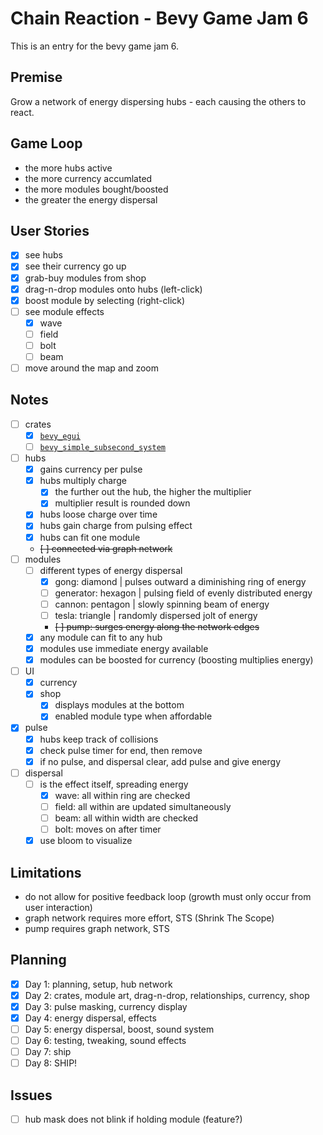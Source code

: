 # Chain Reaction - Bevy Game Jam 6

This is an entry for the bevy game jam 6.

## Premise

Grow a network of energy dispersing hubs - each causing the others to react.

## Game Loop

- the more hubs active
- the more currency accumlated
- the more modules bought/boosted
- the greater the energy dispersal

## User Stories

- [x] see hubs
- [x] see their currency go up
- [x] grab-buy modules from shop
- [x] drag-n-drop modules onto hubs   (left-click)
- [x] boost module by selecting       (right-click)
- [ ] see module effects
  - [x] wave
  - [ ] field
  - [ ] bolt
  - [ ] beam
- [ ] move around the map and zoom

## Notes

- [ ] crates
  - [x] [`bevy_egui`](https://docs.rs/bevy_egui/latest/bevy_egui/)
  - [ ] [`bevy_simple_subsecond_system`](https://github.com/TheBevyFlock/bevy_simple_subsecond_system)
- [ ] hubs
  - [x] gains currency per pulse
  - [x] hubs multiply charge
    - [x] the further out the hub, the higher the multiplier
    - [x] multiplier result is rounded down
  - [x] hubs loose charge over time
  - [x] hubs gain charge from pulsing effect
  - [x] hubs can fit one module
  - ~~[ ] connected via graph network~~
- [ ] modules
  - [ ] different types of energy dispersal
    - [x] gong:       diamond   | pulses outward a diminishing ring of energy
    - [ ] generator:  hexagon   | pulsing field of evenly distributed energy
    - [ ] cannon:     pentagon  | slowly spinning beam of energy
    - [ ] tesla:      triangle  | randomly dispersed jolt of energy
    - ~~[ ] pump:      surges energy along the network edges~~
  - [x] any module can fit to any hub
  - [x] modules use immediate energy available
  - [x] modules can be boosted for currency (boosting multiplies energy)
- [ ] UI
  - [x] currency
  - [x] shop
    - [x] displays modules at the bottom
    - [x] enabled module type when affordable
- [x] pulse
  - [x] hubs keep track of collisions
  - [x] check pulse timer for end, then remove
  - [x] if no pulse, and dispersal clear, add pulse and give energy
- [ ] dispersal
  - [ ] is the effect itself, spreading energy
    - [x] wave: all within ring are checked
    - [ ] field: all within are updated simultaneously
    - [ ] beam: all within width are checked
    - [ ] bolt: moves on after timer
  - [x] use bloom to visualize

## Limitations

- do not allow for positive feedback loop (growth must only occur from user interaction)
- graph network requires more effort, STS (Shrink The Scope)
- pump requires graph network, STS

## Planning

- [x] Day 1: planning, setup, hub network
- [x] Day 2: crates, module art, drag-n-drop, relationships, currency, shop
- [x] Day 3: pulse masking, currency display
- [x] Day 4: energy dispersal, effects
- [ ] Day 5: energy dispersal, boost, sound system
- [ ] Day 6: testing, tweaking, sound effects
- [ ] Day 7: ship
- [ ] Day 8: SHIP!

## Issues

- [ ] hub mask does not blink if holding module (feature?)

